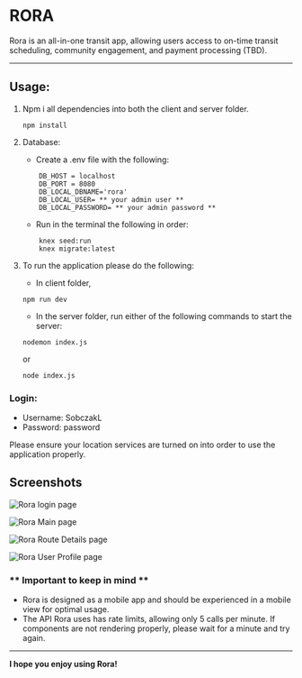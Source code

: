# RORA

Rora is an all-in-one transit app, allowing users access to on-time transit scheduling, community engagement, and payment processing (TBD).

---

## Usage:

1. Npm i all dependencies into both the client and server folder.
    ```
    npm install
    ```

2. Database:

    - Create a .env file with the following:
    ```
        DB_HOST = localhost
        DB_PORT = 8080
        DB_LOCAL_DBNAME='rora'
        DB_LOCAL_USER= ** your admin user **
        DB_LOCAL_PASSWORD= ** your admin password **
    ```
    - Run in the terminal the following in order:
    ```
        knex seed:run
        knex migrate:latest
    ```
3. To run the application please do the following:
    - In client folder,
    ```
    npm run dev
    ```
    - In the server folder, run either of the following commands to start the server:
    ```
    nodemon index.js
    ``` 
    or 
    ```
    node index.js
    ```

### Login:

-   Username: SobczakL
-   Password: password

Please ensure your location services are turned on into order to use the application properly.

## Screenshots
![Rora login page](https://github.com/SobczakL/rora/assets/36972429/d7c7e031-6fdf-4ead-834c-5a430baee9b1)

![Rora Main page](https://github.com/SobczakL/rora/assets/36972429/f7dc2669-c556-4cfa-9e82-00059d97a751)

![Rora Route Details page](https://github.com/SobczakL/rora/assets/36972429/6c048339-f4ab-489a-82d8-816a4b912a43)

![Rora User Profile page](https://github.com/SobczakL/rora/assets/36972429/8b6b8a45-0c0d-4e6f-adea-9f7acab1accc)



### ** Important to keep in mind **

 - Rora is designed as a mobile app and should be experienced in a mobile view for optimal usage.
 - The API Rora uses has rate limits, allowing only 5 calls per minute. If components are not rendering properly, please wait for a minute and try again.

---

**I hope you enjoy using Rora!**
